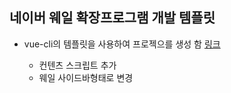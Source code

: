 ## 네이버 웨일 확장프로그램 개발 템플릿

* vue-cli의 템플릿을 사용하여 프로젝으를 생성 함 [링크](https://github.com/Kocal/vue-web-extension)

  * 컨텐츠 스크립트 추가
  * 웨일 사이드바형태로 변경
